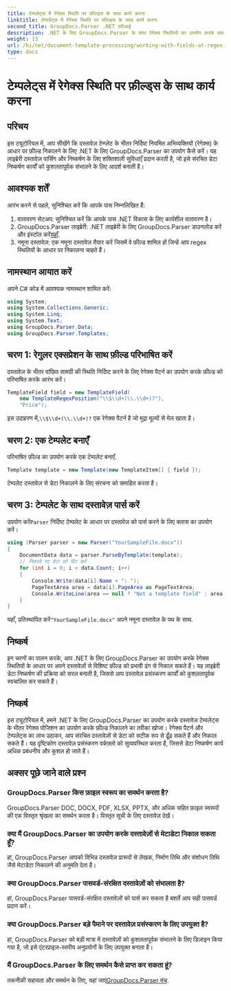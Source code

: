```yaml
---
title: टेम्पलेट्स में रेगेक्स स्थिति पर फ़ील्ड्स के साथ कार्य करना
linktitle: टेम्पलेट्स में रेगेक्स स्थिति पर फ़ील्ड्स के साथ कार्य करना
second_title: GroupDocs.Parser .NET एपीआई
description: .NET के लिए GroupDocs.Parser के साथ रेगेक्स स्थितियों का उपयोग करके दस्तावेज़ टेम्पलेट्स से डेटा निकालने का तरीका जानें। अपने डेटा निष्कर्षण कार्यों को कुशलतापूर्वक स्वचालित करें।
weight: 13
url: /hi/net/document-template-processing/working-with-fields-at-regex-positions-in-templates/
type: docs
---
```

# टेम्पलेट्स में रेगेक्स स्थिति पर फ़ील्ड्स के साथ कार्य करना

## परिचय
इस ट्यूटोरियल में, आप सीखेंगे कि दस्तावेज़ टेम्प्लेट के भीतर निर्दिष्ट नियमित अभिव्यक्तियों (रेगेक्स) के आधार पर फ़ील्ड निकालने के लिए .NET के लिए GroupDocs.Parser का उपयोग कैसे करें। यह लाइब्रेरी दस्तावेज़ पार्सिंग और निष्कर्षण के लिए शक्तिशाली सुविधाएँ प्रदान करती है, जो इसे संरचित डेटा निष्कर्षण कार्यों को कुशलतापूर्वक संभालने के लिए आदर्श बनाती है।
## आवश्यक शर्तें
आरंभ करने से पहले, सुनिश्चित करें कि आपके पास निम्नलिखित हैं:
1. वातावरण सेटअप: सुनिश्चित करें कि आपके पास .NET विकास के लिए कार्यशील वातावरण है।
2.  GroupDocs.Parser लाइब्रेरी: .NET लाइब्रेरी के लिए GroupDocs.Parser डाउनलोड करें और इंस्टॉल करें[यहाँ](https://releases.groupdocs.com/parser/net/).
3. नमूना दस्तावेज़: एक नमूना दस्तावेज़ तैयार करें जिसमें वे फ़ील्ड शामिल हों जिन्हें आप regex स्थितियों के आधार पर निकालना चाहते हैं।

## नामस्थान आयात करें
अपने C# कोड में आवश्यक नामस्थान शामिल करें:
```csharp
using System;
using System.Collections.Generic;
using System.Linq;
using System.Text;
using GroupDocs.Parser.Data;
using GroupDocs.Parser.Templates;
```
## चरण 1: रेगुलर एक्सप्रेशन के साथ फ़ील्ड परिभाषित करें
दस्तावेज़ के भीतर वांछित सामग्री की स्थिति निर्दिष्ट करने के लिए रेगेक्स पैटर्न का उपयोग करके फ़ील्ड को परिभाषित करके आरंभ करें।
```csharp
TemplateField field = new TemplateField(
    new TemplateRegexPosition("\\$\\d+(\\.\\d+)?"),
    "Price");
```
 इस उदाहरण में,`\\$\\d+(\\.\\d+)?` एक रेगेक्स पैटर्न है जो मुद्रा मूल्यों से मेल खाता है।
## चरण 2: एक टेम्पलेट बनाएँ
परिभाषित फ़ील्ड का उपयोग करके एक टेम्पलेट बनाएँ.
```csharp
Template template = new Template(new TemplateItem[] { field });
```
टेम्पलेट दस्तावेज़ से डेटा निकालने के लिए संरचना को समाहित करता है।
## चरण 3: टेम्पलेट के साथ दस्तावेज़ पार्स करें
 उपयोग करें`Parser` निर्दिष्ट टेम्पलेट के आधार पर दस्तावेज़ को पार्स करने के लिए क्लास का उपयोग करें।
```csharp
using (Parser parser = new Parser("YourSampleFile.docx"))
{
    DocumentData data = parser.ParseByTemplate(template);
    // निकाले गए डेटा को प्रिंट करें
    for (int i = 0; i < data.Count; i++)
    {
        Console.Write(data[i].Name + ": ");
        PageTextArea area = data[i].PageArea as PageTextArea;
        Console.WriteLine(area == null ? "Not a template field" : area.Text);
    }
}
```
 यहाँ, प्रतिस्थापित करें`"YourSampleFile.docx"` अपने नमूना दस्तावेज़ के पथ के साथ.

## निष्कर्ष
इन चरणों का पालन करके, आप .NET के लिए GroupDocs.Parser का उपयोग करके रेगेक्स स्थितियों के आधार पर अपने दस्तावेज़ों से विशिष्ट फ़ील्ड को प्रभावी ढंग से निकाल सकते हैं। यह लाइब्रेरी डेटा निष्कर्षण की प्रक्रिया को सरल बनाती है, जिससे आप दस्तावेज़ प्रसंस्करण कार्यों को कुशलतापूर्वक स्वचालित कर सकते हैं।

## निष्कर्ष
इस ट्यूटोरियल में, हमने .NET के लिए GroupDocs.Parser का उपयोग करके दस्तावेज़ टेम्पलेट्स के भीतर रेगेक्स पोजिशन का उपयोग करके फ़ील्ड निकालने का तरीका खोजा। रेगेक्स पैटर्न और टेम्पलेट्स का लाभ उठाकर, आप संरचित दस्तावेज़ों से डेटा को सटीक रूप से ढूँढ़ सकते हैं और निकाल सकते हैं। यह दृष्टिकोण दस्तावेज़ प्रसंस्करण वर्कफ़्लो को सुव्यवस्थित करता है, जिससे डेटा निष्कर्षण कार्य अधिक प्रबंधनीय और कुशल हो जाते हैं।

## अक्सर पूछे जाने वाले प्रश्न
### GroupDocs.Parser किस फ़ाइल स्वरूप का समर्थन करता है?
GroupDocs.Parser DOC, DOCX, PDF, XLSX, PPTX, और अधिक सहित फ़ाइल स्वरूपों की एक विस्तृत श्रृंखला का समर्थन करता है। विस्तृत सूची के लिए दस्तावेज़ देखें।
### क्या मैं GroupDocs.Parser का उपयोग करके दस्तावेज़ों से मेटाडेटा निकाल सकता हूँ?
हां, GroupDocs.Parser आपको विभिन्न दस्तावेज़ प्रारूपों से लेखक, निर्माण तिथि और संशोधन तिथि जैसे मेटाडेटा निकालने की अनुमति देता है।
### क्या GroupDocs.Parser पासवर्ड-संरक्षित दस्तावेज़ों को संभालता है?
हां, GroupDocs.Parser पासवर्ड-संरक्षित दस्तावेज़ों को पार्स कर सकता है बशर्ते आप सही पासवर्ड प्रदान करें।
### क्या GroupDocs.Parser बड़े पैमाने पर दस्तावेज़ प्रसंस्करण के लिए उपयुक्त है?
हां, GroupDocs.Parser को बड़ी मात्रा में दस्तावेज़ों को कुशलतापूर्वक संभालने के लिए डिज़ाइन किया गया है, जो इसे एंटरप्राइज़-स्तरीय अनुप्रयोगों के लिए उपयुक्त बनाता है।
### मैं GroupDocs.Parser के लिए समर्थन कैसे प्राप्त कर सकता हूं?
 तकनीकी सहायता और समर्थन के लिए, यहां जाएं[GroupDocs.Parser मंच](https://forum.groupdocs.com/c/parser/17).